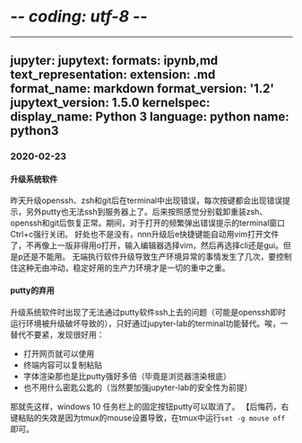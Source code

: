 # -*- coding: utf-8 -*-
---
jupyter:
  jupytext:
    formats: ipynb,md
    text_representation:
      extension: .md
      format_name: markdown
      format_version: '1.2'
      jupytext_version: 1.5.0
  kernelspec:
    display_name: Python 3
    language: python
    name: python3
---

### 2020-02-23


#### 升级系统软件
昨天升级openssh、zsh和git后在terminal中出现错误，每次按键都会出现错误提示，另外putty也无法ssh到服务器上了。后来按照感觉分别载卸重装zsh、openssh和git后恢复正常。期间，对于打开的频繁弹出错误提示的terminal窗口Ctrl+c强行关闭。
好处也不是没有，nnn升级后e快捷键能自动用vim打开文件了，不再像上一版非得用o打开，输入编辑器选择vim，然后再选择cli还是gui。但是p还是不能用。
无端执行软件升级导致生产环境异常的事情发生了几次，要控制住这种无由冲动，稳定好用的生产力环境才是一切的重中之重。


#### putty的弃用
升级系统软件时出现了无法通过putty软件ssh上去的问题（可能是openssh即时运行环境被升级破坏导致的），只好通过jupyter-lab的terminal功能替代。唉，一替代不要紧，发现很好用：
* 打开网页就可以使用
* 终端内容可以复制粘贴
* 字体渲染那也是比putty强好多倍（毕竟是浏览器渲染根底）
* 也不用什么密匙公匙的（当然要加强jupyter-lab的安全性为前提）

那就先这样，windows 10 任务栏上的固定按钮putty可以取消了。
【后悔药，右键粘贴的失效是因为tmux的mouse设置导致，在tmux中运行`set -g mouse off`即可。

```python

```
